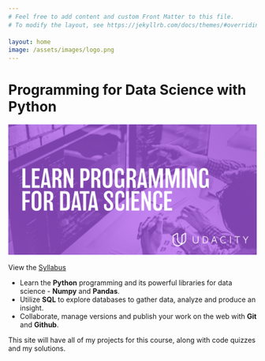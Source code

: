 ```yaml
---
# Feel free to add content and custom Front Matter to this file.
# To modify the layout, see https://jekyllrb.com/docs/themes/#overriding-theme-defaults

layout: home
image: /assets/images/logo.png
---
```


# Programming for Data Science with Python

![image](/assets/images/header_image.jpg)

View the [Syllabus](/assets/files/syllabus.pdf)


* Learn the **Python** programming and its powerful libraries for data science - **Numpy** and **Pandas**.
* Utilize **SQL** to explore databases to gather data, analyze and produce an insight.
* Collaborate, manage versions and publish your work on the web with **Git** and **Github**.

This site will have all of my projects for this course, along with code quizzes and my solutions.
